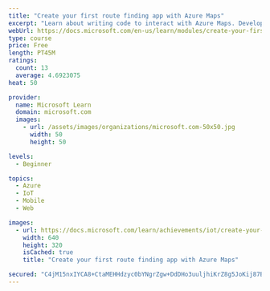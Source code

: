 ```yaml
---
title: "Create your first route finding app with Azure Maps"
excerpt: "Learn about writing code to interact with Azure Maps. Develop and test a fun app to find the best route for a truck, car, or bicycle. The route is from the west coast of the USA, to the east coast. You will see how routes change based on vehicle. And, for trucks, how routes vary if the contents are hazardous. You will get the chance to add in your own locations."
webUrl: https://docs.microsoft.com/en-us/learn/modules/create-your-first-app-with-azure-maps/
type: course
price: Free
length: PT45M
ratings:
  count: 13
  average: 4.6923075
heat: 50

provider:
  name: Microsoft Learn
  domain: microsoft.com
  images:
    - url: /assets/images/organizations/microsoft.com-50x50.jpg
      width: 50
      height: 50

levels:
  - Beginner

topics:
  - Azure
  - IoT
  - Mobile
  - Web

images:
  - url: https://docs.microsoft.com/learn/achievements/iot/create-your-first-app-with-azure-maps-social.png
    width: 640
    height: 320
    isCached: true
    title: "Create your first route finding app with Azure Maps"

secured: "C4jM15nxIYCA8+CtaMEHHdzyc0bYNgrZgw+DdDHo3uuljhiKrZ8g5JoKij87BpHxnNszNia1auVmS9knuYcfEfHQEUZzEs0kCN114/R3NZE59/ZmZS5oxHWL6D47Vt/0Hym/rL2F0ljbYj7yoUJIqeZOnj46gmb1J4D57aMHkgygMKhljXwKcUoSOlYIMwQUC/1QPJ+k9fdCF6OES2YgjQkkLX3Rpv0jBh7jJPnV/tgiJEX6auDDrNTN6IXWCk4NwZpV3KIfPmZSe9DYssYVnt0iCrL8NOJHkfgs5UeTCw7+Y+A8kRqCj1m/C+0deguoVaqzAJN/Ujl0TF0PDsd0MOHUHpkFKUr6d/urPtqINRDmXkE5oDpO7HIPbxx+Sg/Wfq73fb6MbYuh10QPnXu9RnDqIPRt7ACeWgTh1HcQuJw=;2pocigXBiZOEOnLERsQygw=="
---
```


